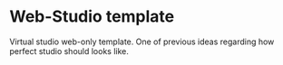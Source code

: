 # Web-Studio template
Virtual studio web-only template. One of previous ideas regarding how perfect studio should looks like.